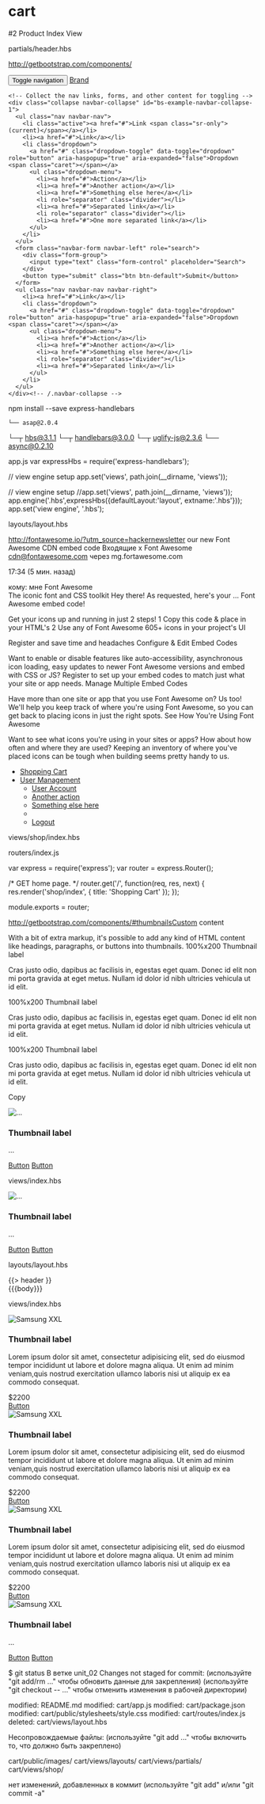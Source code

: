 # cart
 
#2 Product Index View 

partials/header.hbs



http://getbootstrap.com/components/

<nav class="navbar navbar-default">
  <div class="container-fluid">
    <!-- Brand and toggle get grouped for better mobile display -->
    <div class="navbar-header">
      <button type="button" class="navbar-toggle collapsed" data-toggle="collapse" data-target="#bs-example-navbar-collapse-1" aria-expanded="false">
        <span class="sr-only">Toggle navigation</span>
        <span class="icon-bar"></span>
        <span class="icon-bar"></span>
        <span class="icon-bar"></span>
      </button>
      <a class="navbar-brand" href="#">Brand</a>
    </div>

    <!-- Collect the nav links, forms, and other content for toggling -->
    <div class="collapse navbar-collapse" id="bs-example-navbar-collapse-1">
      <ul class="nav navbar-nav">
        <li class="active"><a href="#">Link <span class="sr-only">(current)</span></a></li>
        <li><a href="#">Link</a></li>
        <li class="dropdown">
          <a href="#" class="dropdown-toggle" data-toggle="dropdown" role="button" aria-haspopup="true" aria-expanded="false">Dropdown <span class="caret"></span></a>
          <ul class="dropdown-menu">
            <li><a href="#">Action</a></li>
            <li><a href="#">Another action</a></li>
            <li><a href="#">Something else here</a></li>
            <li role="separator" class="divider"></li>
            <li><a href="#">Separated link</a></li>
            <li role="separator" class="divider"></li>
            <li><a href="#">One more separated link</a></li>
          </ul>
        </li>
      </ul>
      <form class="navbar-form navbar-left" role="search">
        <div class="form-group">
          <input type="text" class="form-control" placeholder="Search">
        </div>
        <button type="submit" class="btn btn-default">Submit</button>
      </form>
      <ul class="nav navbar-nav navbar-right">
        <li><a href="#">Link</a></li>
        <li class="dropdown">
          <a href="#" class="dropdown-toggle" data-toggle="dropdown" role="button" aria-haspopup="true" aria-expanded="false">Dropdown <span class="caret"></span></a>
          <ul class="dropdown-menu">
            <li><a href="#">Action</a></li>
            <li><a href="#">Another action</a></li>
            <li><a href="#">Something else here</a></li>
            <li role="separator" class="divider"></li>
            <li><a href="#">Separated link</a></li>
          </ul>
        </li>
      </ul>
    </div><!-- /.navbar-collapse -->
  </div><!-- /.container-fluid -->
</nav>

 npm install --save express-handlebars

    └── asap@2.0.4 
└─┬ hbs@3.1.1
  └─┬ handlebars@3.0.0
    └─┬ uglify-js@2.3.6
      └── async@0.2.10 


app.js
var expressHbs = require('express-handlebars');

// view engine setup
app.set('views', path.join(__dirname, 'views'));

// view engine setup
//app.set('views', path.join(__dirname, 'views'));
app.engine('.hbs',expressHbs({defaultLayout:'layout', extname:'.hbs'}));
app.set('view engine', '.hbs');

layouts/layout.hbs



http://fontawesome.io/?utm_source=hackernewsletter
our new Font Awesome CDN embed code
Входящие
  x
Font Awesome cdn@fontawesome.com через mg.fortawesome.com 
  
17:34 (5 мин. назад)
    
кому: мне
Font Awesome  
The iconic font and CSS toolkit
Hey there! As requested, here's your … Font Awesome embed code!
<script src="https://use.fontawesome.com/489e433250.js"></script>
Get your icons up and running in just 2 steps!
1   Copy this code & place in your HTML's <head>
2   Use any of Font Awesome 605+ icons in your project's UI
 
Register and save time and headaches
Configure & Edit Embed Codes

Want to enable or disable features like auto-accessibility, asynchronous icon loading, easy updates to newer Font Awesome versions and embed with CSS or JS? Register to set up your embed codes to match just what your site or app needs.
Manage Multiple Embed Codes

Have more than one site or app that you use Font Awesome on? Us too! We'll help you keep track of where you're using Font Awesome, so you can get back to placing icons in just the right spots.
See How You're Using Font Awesome

Want to see what icons you're using in your sites or apps? How about how often and where they are used? Keeping an inventory of where you've placed icons can be tough when building seems pretty handy to us.



<script src="https://use.fontawesome.com/489e433250.js"></script>

<ul class="nav navbar-nav navbar-right">
        <li><a href="#"><i class="fa fa-shopping-cart" aria-hidden="true"></i>
Shopping Cart</a></li>
        <li class="dropdown">
          <a href="#" class="dropdown-toggle" data-toggle="dropdown" role="button" aria-haspopup="true" aria-expanded="false"><i class="fa fa-user" aria-hidden="true"></i> User Management <span class="caret"></span></a>
          <ul class="dropdown-menu">
            <li><a href="#"><i class="fa fa-user" aria-hidden="true"></i>
 User Account</a></li>
            <li><a href="#">Another action</a></li>
            <li><a href="#">Something else here</a></li>
            <li role="separator" class="divider"></li>
            <li><a href="#">Logout</a></li>
          </ul>
        </li>
      </ul>

  views/shop/index.hbs


  routers/index.js

var express = require('express');
var router = express.Router();

/* GET home page. */
router.get('/', function(req, res, next) {
  res.render('shop/index', { title: 'Shopping Cart' });
});

module.exports = router;


http://getbootstrap.com/components/#thumbnailsCustom content

With a bit of extra markup, it's possible to add any kind of HTML content like headings, paragraphs, or buttons into thumbnails.
100%x200
Thumbnail label

Cras justo odio, dapibus ac facilisis in, egestas eget quam. Donec id elit non mi porta gravida at eget metus. Nullam id dolor id nibh ultricies vehicula ut id elit.

100%x200
Thumbnail label

Cras justo odio, dapibus ac facilisis in, egestas eget quam. Donec id elit non mi porta gravida at eget metus. Nullam id dolor id nibh ultricies vehicula ut id elit.

100%x200
Thumbnail label

Cras justo odio, dapibus ac facilisis in, egestas eget quam. Donec id elit non mi porta gravida at eget metus. Nullam id dolor id nibh ultricies vehicula ut id elit.

Copy

<div class="row">
  <div class="col-sm-6 col-md-4">
    <div class="thumbnail">
      <img src="..." alt="...">
      <div class="caption">
        <h3>Thumbnail label</h3>
        <p>...</p>
        <p><a href="#" class="btn btn-primary" role="button">Button</a> <a href="#" class="btn btn-default" role="button">Button</a></p>
      </div>
    </div>
  </div>
</div>

views/index.hbs

<div class="row">
  <div class="col-sm-6 col-md-4">
    <div class="thumbnail">
      <img src="..." alt="...">
      <div class="caption">
        <h3>Thumbnail label</h3>
        <p>...</p>
        <p><a href="#" class="btn btn-primary" role="button">Button</a> <a href="#" class="btn btn-default" role="button">Button</a></p>
      </div>
    </div>
  </div>
</div>

layouts/layout.hbs

  <body>
    {{> header }}
    <div class = 'container'>
      {{{body}}}
    </div>

views/index.hbs

<div class="row">
  <div class="col-sm-6 col-md-4">
    <div class="thumbnail">
      <img src="/images/1.jpg" alt="Samsung XXL" class='img-responsive'>
      <div class="caption">
        <h3>Thumbnail label</h3>
        <p>Lorem ipsum dolor sit amet, consectetur adipisicing elit, sed do eiusmod tempor incididunt ut labore et dolore magna aliqua. Ut enim ad minim veniam,quis nostrud exercitation ullamco laboris nisi ut aliquip ex ea commodo consequat.</p>
        <div class = 'clearfix'>
            <div class='price pull-left'>$2200</div>
            <a href="#" class="btn btn-default pull-right" role="button">Button</a> 
            </div>
      </div>
    </div>
  </div>
   <div class="col-sm-6 col-md-4">
    <div class="thumbnail">
      <img src="/images/1.jpg" alt="Samsung XXL" class='img-responsive'>
      <div class="caption">
        <h3>Thumbnail label</h3>
        <p>Lorem ipsum dolor sit amet, consectetur adipisicing elit, sed do eiusmod tempor incididunt ut labore et dolore magna aliqua. Ut enim ad minim veniam,quis nostrud exercitation ullamco laboris nisi ut aliquip ex ea commodo consequat.</p>
        <div class = 'clearfix'>
            <div class='price pull-left'>$2200</div>
            <a href="#" class="btn btn-default pull-right" role="button">Button</a> 
            </div>
      </div>
    </div>
  </div>
   <div class="col-sm-6 col-md-4">
    <div class="thumbnail">
      <img src="/images/1.jpg" alt="Samsung XXL" class='img-responsive'>
      <div class="caption">
        <h3>Thumbnail label</h3>
        <p>Lorem ipsum dolor sit amet, consectetur adipisicing elit, sed do eiusmod tempor incididunt ut labore et dolore magna aliqua. Ut enim ad minim veniam,quis nostrud exercitation ullamco laboris nisi ut aliquip ex ea commodo consequat.</p>
        <div class = 'clearfix'>
            <div class='price pull-left'>$2200</div>
            <a href="#" class="btn btn-default pull-right" role="button">Button</a> 
            </div>
      </div>
    </div>
  </div>
</div>

<div class="row">
  <div class="col-sm-6 col-md-4">
    <div class="thumbnail">
      <img src="/images/1.jpg" alt="Samsung XXL">
      <div class="caption">
        <h3>Thumbnail label</h3>
        <p>...</p>
        <p><a href="#" class="btn btn-primary" role="button">Button</a> <a href="#" class="btn btn-default" role="button">Button</a></p>
      </div>
    </div>
  </div>
</div>

$ git status
В ветке unit_02
Changes not staged for commit:
  (используйте "git add/rm <file>..." чтобы обновить данные для закрепления)
  (используйте "git checkout -- <file>..." чтобы отменить изменения в рабочей директории)

  modified:   README.md
  modified:   cart/app.js
  modified:   cart/package.json
  modified:   cart/public/stylesheets/style.css
  modified:   cart/routes/index.js
  deleted:    cart/views/layout.hbs

Несопровождаемые файлы:
  (используйте "git add <file>..." чтобы включить то, что должно быть закреплено)

  cart/public/images/
  cart/views/layouts/
  cart/views/partials/
  cart/views/shop/

нет изменений, добавленных в коммит (используйте "git add" и/или "git commit -a"
